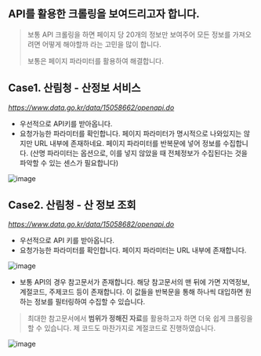 ## API를 활용한 크롤링을 보여드리고자 합니다.
> 보통 API 크롤링을 하면 페이지 당 20개의 정보만 보여주어 모든 정보를 가져오려면 어떻게 해야할까 라는 고민을 많이 합니다.
> 
> 보통은 페이지 파라미터를 활용하여 해결합니다.


## Case1. 산림청 - 산정보 서비스
*https://www.data.go.kr/data/15058662/openapi.do*

- 우선적으로 API키를 받아옵니다.
- 요청가능한 파라미터를 확인합니다. 페이지 파라미터가 명시적으로 나와있지는 않지만 URL 내부에 존재하네요. 페이지 파라미터를 반복문에 넣어 정보를 수집합니다. (산명 파라미터는 옵션으로, 이를 넣지 않았을 때 전체정보가 수집된다는 것을 파악할 수 있는 센스가 필요합니다)

![image](https://user-images.githubusercontent.com/28617435/122553017-05f93780-d072-11eb-8cdf-c57cf0fde2e6.png)



## Case2. 산림청 - 산 정보 조회
*https://www.data.go.kr/data/15058682/openapi.do*

- 우선적으로 API 키를 받아옵니다.
- 요청가능한 파라미터를 확인합니다. 페이지 파라미터는 URL 내부에 존재합니다. 

![image](https://user-images.githubusercontent.com/28617435/122551927-9a629a80-d070-11eb-9c4f-f09d302da2cd.png)

- 보통 API의 경우 참고문서가 존재합니다. 해당 참고문서의 맨 뒤에 가면 지역정보, 계절코드, 주제코드 등이 존재합니다. 이 값들을 반복문을 통해 하나씩 대입하면 원하는 정보를 필터링하여 수집할 수 있습니다.
> 
> 최대한 참고문서에서 **범위가 정해진 자료**를 활용하고자 하면 더욱 쉽게 크롤링을 할 수 있습니다. 제 코드도 마찬가지로 계절코드로 진행하였습니다.
> 
![image](https://user-images.githubusercontent.com/28617435/122552124-e1509000-d070-11eb-836f-481588ea2737.png)

